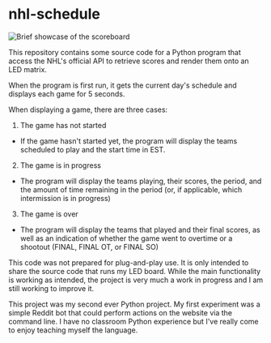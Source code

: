 # nhl-schedule

![Brief showcase of the scoreboard](https://github.com/rlynch7321/nhl-schedule/blob/master/showcase.gif)

This repository contains some source code for a Python program that access the NHL's official API to retrieve scores and render them onto an LED matrix.

When the program is first run, it gets the current day's schedule and displays each game for 5 seconds.

When displaying a game, there are three cases:
1. The game has not started
 - If the game hasn't started yet, the program will display the teams scheduled to play and the start time in EST.
2. The game is in progress
 - The program will display the teams playing, their scores, the period, and the amount of time remaining in the period (or, if applicable, which intermission is in progress)
3. The game is over
 - The program will display the teams that played and their final scores, as well as an indication of whether the game went to overtime or a shootout (FINAL, FINAL OT, or FINAL SO)


This code was not prepared for plug-and-play use. It is only intended to share the source code that runs my LED board. While the main functionality is working as intended, the project is very much a work in progress and I am still working to improve it.

This project was my second ever Python project. My first experiment was a simple Reddit bot that could perform actions on the website via the command line. I have no classroom Python experience but I've really come to enjoy teaching myself the language.
